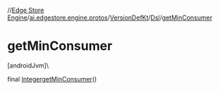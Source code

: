 //[Edge Store Engine](../../../../index.md)/[ai.edgestore.engine.protos](../../index.md)/[VersionDefKt](../index.md)/[Dsl](index.md)/[getMinConsumer](get-min-consumer.md)

# getMinConsumer

[androidJvm]\

final [Integer](https://developer.android.com/reference/kotlin/java/lang/Integer.html)[getMinConsumer](get-min-consumer.md)()
